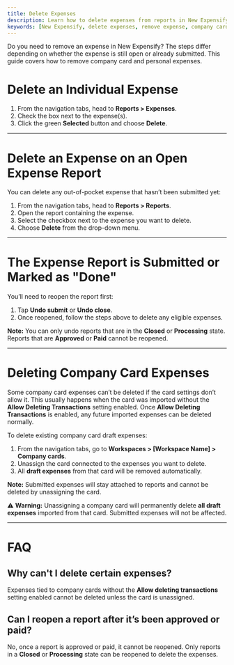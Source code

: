 ```yaml
---
title: Delete Expenses
description: Learn how to delete expenses from reports in New Expensify, including rules for personal and company card expenses.
keywords: [New Expensify, delete expenses, remove expense, company card, undo submit, draft expense, report expense, expense deletion]
---
```



Do you need to remove an expense in New Expensify? The steps differ depending on whether the expense is still open or already submitted. This guide covers how to remove company card and personal expenses.

# Delete an Individual Expense

1. From the navigation tabs, head to **Reports > Expenses**.
2. Check the box next to the expense(s).
3. Click the green **Selected** button and choose **Delete**.

---

# Delete an Expense on an Open Expense Report

You can delete any out-of-pocket expense that hasn’t been submitted yet:

1. From the navigation tabs, head to **Reports > Reports**.
2. Open the report containing the expense.
3. Select the checkbox next to the expense you want to delete.
4. Choose **Delete** from the drop-down menu.

---

# The Expense Report is Submitted or Marked as "Done"

You’ll need to reopen the report first:

1. Tap **Undo submit** or **Undo close**.
2. Once reopened, follow the steps above to delete any eligible expenses.

**Note:** You can only undo reports that are in the **Closed** or **Processing** state. Reports that are **Approved** or **Paid** cannot be reopened.

---

# Deleting Company Card Expenses

Some company card expenses can’t be deleted if the card settings don’t allow it. This usually happens when the card was imported without the **Allow Deleting Transactions** setting enabled. Once **Allow Deleting Transactions** is enabled, any future imported expenses can be deleted normally.

To delete existing company card draft expenses:
1. From the navigation tabs, go to **Workspaces > [Workspace Name] > Company cards**.
2. Unassign the card connected to the expenses you want to delete.
3. All **draft expenses** from that card will be removed automatically.

**Note:** Submitted expenses will stay attached to reports and cannot be deleted by unassigning the card.

⚠️ **Warning:** Unassigning a company card will permanently delete **all draft expenses** imported from that card. Submitted expenses will not be affected.

---

# FAQ

## Why can't I delete certain expenses?

Expenses tied to company cards without the **Allow deleting transactions** setting enabled cannot be deleted unless the card is unassigned.

## Can I reopen a report after it’s been approved or paid?

No, once a report is approved or paid, it cannot be reopened. Only reports in a **Closed** or **Processing** state can be reopened to delete the expenses.

